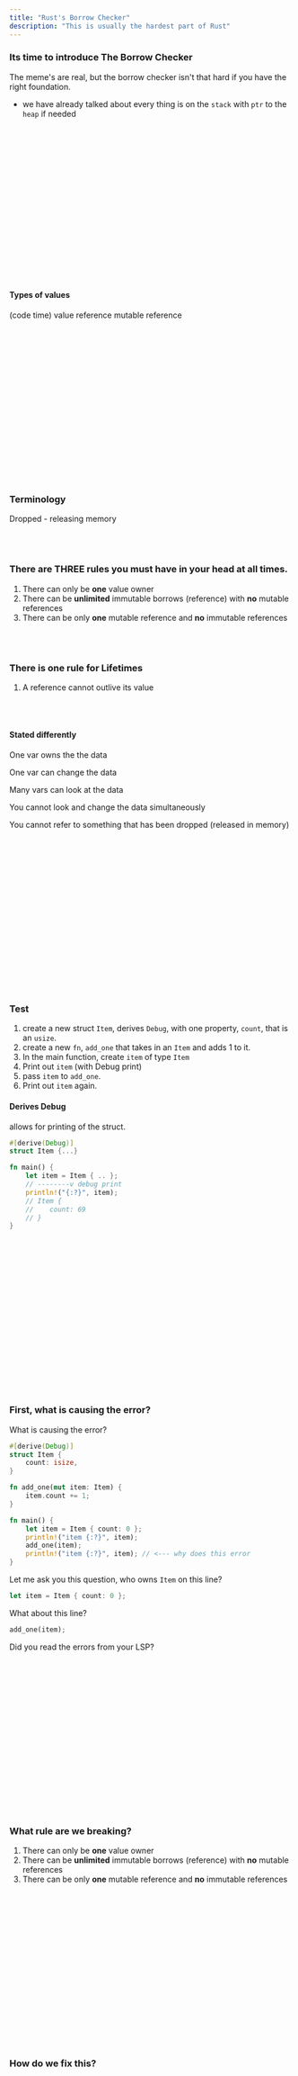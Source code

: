 ```yaml
---
title: "Rust's Borrow Checker"
description: "This is usually the hardest part of Rust"
---
```


### Its time to introduce The Borrow Checker
The meme's are real, but the borrow checker isn't that hard if you have the
right foundation.

- we have already talked about every thing is on the `stack` with `ptr` to the
  `heap` if needed

<br />
<br />
<br />
<br />
<br />
<br />
<br />
<br />
<br />
<br />
<br />
<br />
<br />
<br />
<br />
<br />

#### Types of values
(code time)
value
reference
mutable reference

<br />
<br />
<br />
<br />
<br />
<br />
<br />
<br />
<br />
<br />
<br />
<br />
<br />
<br />
<br />
<br />

### Terminology
Dropped - releasing memory

<br />
<br />

### There are THREE rules you must have in your head at all times.
1. There can only be **one** value owner
1. There can be **unlimited** immutable borrows (reference) with **no** mutable references
1. There can be only **one** mutable reference and **no** immutable references

<br />
<br />

### There is one rule for Lifetimes
1. A reference cannot outlive its value

<br />
<br />

#### Stated differently
One var owns the the data

One var can change the data

Many vars can look at the data

You cannot look and change the data simultaneously

You cannot refer to something that has been dropped (released in memory)

<br />
<br />
<br />
<br />
<br />
<br />
<br />
<br />
<br />
<br />
<br />
<br />
<br />
<br />
<br />
<br />

### Test

1. create a new struct `Item`, derives `Debug`, with one property, `count`, that is an `usize`.
1. create a new `fn`, `add_one` that takes in an `Item` and adds 1 to it.
1. In the main function, create `item` of type `Item`
1. Print out `item` (with Debug print)
1. pass `item` to `add_one`.
1. Print out `item` again.

#### Derives Debug
allows for printing of the struct.

```rust
#[derive(Debug)]
struct Item {...}

fn main() {
    let item = Item { .. };
    // --------v debug print
    println!("{:?}", item);
    // Item {
    //    count: 69
    // }
}
```

<br />
<br />
<br />
<br />
<br />
<br />
<br />
<br />
<br />
<br />
<br />
<br />
<br />
<br />
<br />
<br />

### First, what is causing the error?
What is causing the error?

```rust
#[derive(Debug)]
struct Item {
    count: isize,
}

fn add_one(mut item: Item) {
    item.count += 1;
}

fn main() {
    let item = Item { count: 0 };
    println!("item {:?}", item);
    add_one(item);
    println!("item {:?}", item); // <--- why does this error
}
```

Let me ask you this question, who owns `Item` on this line?
```rust
let item = Item { count: 0 };
```

What about this line?
```rust
add_one(item);
```

Did you read the errors from your LSP?

<br />
<br />
<br />
<br />
<br />
<br />
<br />
<br />
<br />
<br />
<br />
<br />
<br />
<br />
<br />
<br />

### What rule are we breaking?
1. There can only be **one** value owner
1. There can be **unlimited** immutable borrows (reference) with **no** mutable references
1. There can be only **one** mutable reference and **no** immutable references

<br />
<br />
<br />
<br />
<br />
<br />
<br />
<br />
<br />
<br />
<br />
<br />
<br />
<br />
<br />
<br />

### How do we fix this?

<br />
<br />
<br />
<br />
<br />
<br />
<br />
<br />
<br />
<br />
<br />
<br />
<br />
<br />
<br />
<br />

### Complete code
```rust

#[derive(Debug)]
struct Item {
    count: isize,
}

fn add_one(item: &mut Item) {
    item.count += 1;
}

fn main() {
    let mut item = Item { count: 0 };
    println!("item {:?}", item);
    add_one(&mut item);
    println!("item {:?}", item);
}
```

<br />
<br />
<br />
<br />
<br />
<br />
<br />
<br />
<br />
<br />
<br />
<br />
<br />
<br />
<br />
<br />

### Lets make the borrow checker angry again!
To do this,
* create a function called `print_all` that takes in an immutable borrow
  (reference) to `items` and prints each item, one at a time

In the main function
* create a vector of `Item`s called `items`
* grab a **mutable** reference to item 0 (`get_mut`)
* print item 0
* call `print_all`
* print item 0

<br />
<br />
<br />
<br />
<br />
<br />
<br />
<br />
<br />
<br />
<br />
<br />
<br />
<br />
<br />
<br />

### So how did we break it?
Try to explain why this happened, then what rule did we break?

### What rule are we breaking?
1. There can only be **one** value owner
1. There can be **unlimited** immutable borrows (reference) with **no** mutable references
1. There can be only **one** mutable reference and **no** immutable references

<br />
<br />
<br />
<br />
<br />
<br />
<br />
<br />
<br />
<br />
<br />
<br />
<br />
<br />
<br />
<br />

### Complete Code
```rust
#[derive(Debug)]
struct Item {
    count: isize,
}

fn add_one(item: &mut Item) {
    item.count += 1;
}

fn print_all(items: &Vec<Item>) {
    for item in items {
        println!("print {:?}", item);
    }
}

fn main() {

    let mut items = vec![
        Item { count: 0 },
        Item { count: 0 },
        Item { count: 0 },
    ];

    let item = items.get_mut(0).unwrap();
    add_one(item);
    print_all(&items);

    println!("help {:?}", item);
}
```

<br />
<br />
<br />
<br />
<br />
<br />
<br />
<br />
<br />
<br />
<br />
<br />
<br />
<br />
<br />
<br />

### One more time

* get a mutable reference named `one`, `get_mut(0)`
* get a mutable reference named `two`, `get_mut(1)`
* `println!("{:?}", one)`

<br />
<br />
<br />
<br />
<br />
<br />
<br />
<br />
<br />
<br />
<br />
<br />
<br />
<br />
<br />
<br />

### What rule are we breaking?
1. There can only be **one** value owner
1. There can be **unlimited** immutable borrows (reference) with **no** mutable references
1. There can be only **one** mutable reference and **no** immutable references

<br />
<br />
<br />
<br />
<br />
<br />
<br />
<br />
<br />
<br />
<br />
<br />
<br />
<br />
<br />
<br />

### Complete Code
```rust

#[derive(Debug)]
struct Item {
    count: isize,
}

fn main() {

    let mut items = vec![
        Item { count: 0 },
        Item { count: 0 },
        Item { count: 0 },
    ];

    let item = items.get_mut(0).unwrap();
    let item2 = items.get_mut(1).unwrap();
    println!("help {:?}", item);
}
```

<br />
<br />
<br />
<br />
<br />
<br />
<br />
<br />
<br />
<br />
<br />
<br />
<br />
<br />
<br />
<br />

### does this error?

```rust
#[derive(Debug)]
struct Item {
    count: isize,
}

fn main() {

    let mut items = vec![
        Item { count: 0 },
        Item { count: 0 },
        Item { count: 0 },
    ];

    let item = items.get_mut(0).unwrap();
    let item2 = items.get_mut(1).unwrap();
    println!("help {:?}", item2);
}
```

Why or why not?

<br />
<br />
<br />
<br />
<br />
<br />
<br />
<br />
<br />
<br />
<br />
<br />
<br />
<br />
<br />
<br />

### Now, with all of your knowledge why does this error?

```rust
fn main() {
    let items = vec![1, 2, 3]
        .iter()
        .map(|x| x + 1);

    println!("{:?}", items);
}
```

lets talk about why this happens!

<br />
<br />
<br />
<br />
<br />
<br />
<br />
<br />
<br />
<br />
<br />
<br />
<br />
<br />
<br />
<br />

### Quick Recap: The big three rules

#### There can only be one value owner
```rust
let item = Item { age: 10 };
let other = item; // value moved here

println!("{:?}", item.age); // borrow of moved value (item moved to other)

```

<br />
<br />
<br />
<br />

#### There can be 0 mutable borrows when there are 1 or more immutable borrows
```rust
let mut items = vec![Item { age: 1 }, Item { age: 2 }];

let items2: &Vec<Item> = &items; // immutable borrow occurs here
let items3: &mut Vec<Item> = &mut items; // cannot borrow mutably with immutable references out

items2.get(0); // item3 is mutably borrowed
```

<br />
<br />
<br />
<br />

#### There can only be 1 mutable borrow
```rust
let mut items = vec![Item { age: 1 }, Item { age: 2 }];

let items2: &mut Vec<Item> = &mut items; // First mutable borrow
let items3: &mut Vec<Item> = &mut items; // Error occurs here

items2.push(Item { age: 3 }); // nope!
```

<br />
<br />
<br />
<br />
<br />
<br />
<br />
<br />
<br />
<br />
<br />
<br />
<br />
<br />
<br />
<br />

### Applications of the rules

#### There is a "flow" to references
Since `items2` was not used when `items3` mutable borrow out, this is ok

```rust
let mut items = vec![Item { age: 1 }, Item { age: 2 }];

let items2: &mut Vec<Item> = &mut items; // First mutable borrow
items2.push(Item { age: 3 }); // ok!

let items3: &mut Vec<Item> = &mut items; // Second mutable borrow
items3.push(Item { age: 3 }); // still ok!
```

<br />
<br />
<br />
<br />

### References cannot outlive their associated values

```rust
let y: &usize;
{
    let x: usize = 5;
    y = &x;
}

println!("ooh no! {}", y);
```

<br />
<br />
<br />
<br />
<br />
<br />
<br />
<br />
<br />
<br />
<br />
<br />
<br />
<br />
<br />
<br />

